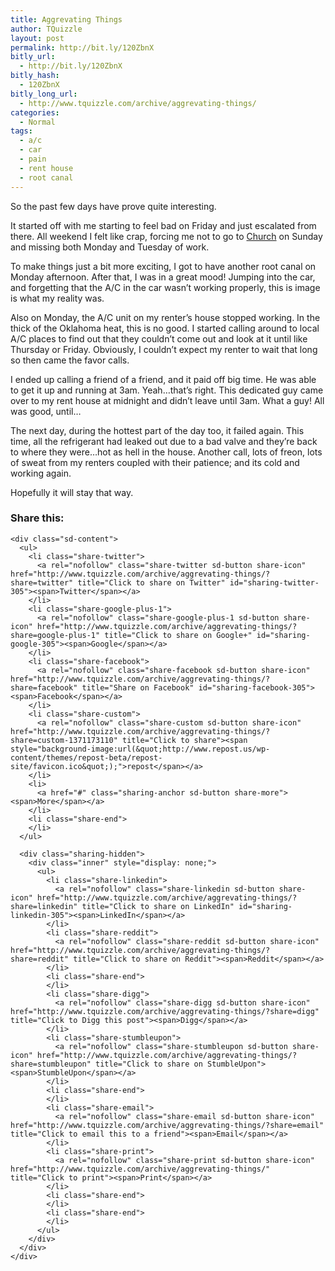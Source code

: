 ```yaml
---
title: Aggrevating Things
author: TQuizzle
layout: post
permalink: http://bit.ly/120ZbnX
bitly_url:
  - http://bit.ly/120ZbnX
bitly_hash:
  - 120ZbnX
bitly_long_url:
  - http://www.tquizzle.com/archive/aggrevating-things/
categories:
  - Normal
tags:
  - a/c
  - car
  - pain
  - rent house
  - root canal
---
```

So the past few days have prove quite interesting.

It started off with me starting to feel bad on Friday and just escalated from there. All weekend I felt like crap, forcing me not to go to <a rel="nofollow" target="_blank" href="http://www.thegatheringtulsa.com">Church</a> on Sunday and missing both Monday and Tuesday of work. 

<a rel="nofollow" target="_blank" href="http://photos.tquizzle.com/2009/06/hot-day-for-the-car/"><img alt="" src="http://i0.wp.com/photos.tquizzle.com/uploads/2009/06/IMG_0113.jpg?resize=293%2C160" title="Hot Car!" class="alignright" data-recalc-dims="1" /></a>To make things just a bit more exciting, I got to have another root canal on Monday afternoon. After that, I was in a great mood! Jumping into the car, and forgetting that the A/C in the car wasn&#8217;t working properly, this is image is what my reality was.

Also on Monday, the A/C unit on my renter&#8217;s house stopped working. In the thick of the Oklahoma heat, this is no good. I started calling around to local A/C places to find out that they couldn&#8217;t come out and look at it until like Thursday or Friday. Obviously, I couldn&#8217;t expect my renter to wait that long so then came the favor calls.

I ended up calling a friend of a friend, and it paid off big time. He was able to get it up and running at 3am. Yeah&#8230;that&#8217;s right. This dedicated guy came over to my rent house at midnight and didn&#8217;t leave until 3am. What a guy! All was good, until&#8230;

The next day, during the hottest part of the day too, it failed again. This time, all the refrigerant had leaked out due to a bad valve and they&#8217;re back to where they were&#8230;hot as hell in the house. Another call, lots of freon, lots of sweat from my renters coupled with their patience; and its cold and working again.

Hopefully it will stay that way.

<div class="sharedaddy sd-sharing-enabled">
  <div class="robots-nocontent sd-block sd-social sd-social-icon-text sd-sharing">
    <h3 class="sd-title">
      Share this:
    </h3>
    
    <div class="sd-content">
      <ul>
        <li class="share-twitter">
          <a rel="nofollow" class="share-twitter sd-button share-icon" href="http://www.tquizzle.com/archive/aggrevating-things/?share=twitter" title="Click to share on Twitter" id="sharing-twitter-305"><span>Twitter</span></a>
        </li>
        <li class="share-google-plus-1">
          <a rel="nofollow" class="share-google-plus-1 sd-button share-icon" href="http://www.tquizzle.com/archive/aggrevating-things/?share=google-plus-1" title="Click to share on Google+" id="sharing-google-305"><span>Google</span></a>
        </li>
        <li class="share-facebook">
          <a rel="nofollow" class="share-facebook sd-button share-icon" href="http://www.tquizzle.com/archive/aggrevating-things/?share=facebook" title="Share on Facebook" id="sharing-facebook-305"><span>Facebook</span></a>
        </li>
        <li class="share-custom">
          <a rel="nofollow" class="share-custom sd-button share-icon" href="http://www.tquizzle.com/archive/aggrevating-things/?share=custom-1371173110" title="Click to share"><span style="background-image:url(&quot;http://www.repost.us/wp-content/themes/repost-beta/repost-site/favicon.ico&quot;);">repost</span></a>
        </li>
        <li>
          <a href="#" class="sharing-anchor sd-button share-more"><span>More</span></a>
        </li>
        <li class="share-end">
        </li>
      </ul>
      
      <div class="sharing-hidden">
        <div class="inner" style="display: none;">
          <ul>
            <li class="share-linkedin">
              <a rel="nofollow" class="share-linkedin sd-button share-icon" href="http://www.tquizzle.com/archive/aggrevating-things/?share=linkedin" title="Click to share on LinkedIn" id="sharing-linkedin-305"><span>LinkedIn</span></a>
            </li>
            <li class="share-reddit">
              <a rel="nofollow" class="share-reddit sd-button share-icon" href="http://www.tquizzle.com/archive/aggrevating-things/?share=reddit" title="Click to share on Reddit"><span>Reddit</span></a>
            </li>
            <li class="share-end">
            </li>
            <li class="share-digg">
              <a rel="nofollow" class="share-digg sd-button share-icon" href="http://www.tquizzle.com/archive/aggrevating-things/?share=digg" title="Click to Digg this post"><span>Digg</span></a>
            </li>
            <li class="share-stumbleupon">
              <a rel="nofollow" class="share-stumbleupon sd-button share-icon" href="http://www.tquizzle.com/archive/aggrevating-things/?share=stumbleupon" title="Click to share on StumbleUpon"><span>StumbleUpon</span></a>
            </li>
            <li class="share-end">
            </li>
            <li class="share-email">
              <a rel="nofollow" class="share-email sd-button share-icon" href="http://www.tquizzle.com/archive/aggrevating-things/?share=email" title="Click to email this to a friend"><span>Email</span></a>
            </li>
            <li class="share-print">
              <a rel="nofollow" class="share-print sd-button share-icon" href="http://www.tquizzle.com/archive/aggrevating-things/" title="Click to print"><span>Print</span></a>
            </li>
            <li class="share-end">
            </li>
            <li class="share-end">
            </li>
          </ul>
        </div>
      </div>
    </div>
  </div>
</div>